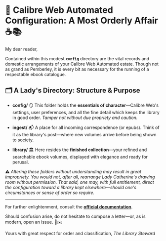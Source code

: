 # 📖 Calibre Web Automated Configuration: A Most Orderly Affair ☕📚

My dear reader,

Contained within this modest **`config`** directory are the vital records and domestic arrangements of your Calibre Web Automated estate. Though not as grand as Pemberley, it is every bit as necessary for the running of a respectable ebook catalogue.

## 🗂️ A Lady's Directory: Structure & Purpose

- **config/** 🪞
  This folder holds the **essentials of character**—Calibre Web's settings, user preferences, and all the fine detail which keeps the library in good order.
  _Tamper not without due propriety and caution._

- **ingest/** 📬
  A place for all incoming correspondence (or epubs). Think of it as the library's post—where new volumes arrive before being shown to society.

- **library/** 🏛️
  Here resides the **finished collection**—your refined and searchable ebook volumes, displayed with elegance and ready for perusal.

⚠️ _Altering these folders without understanding may result in great impropriety. You would not, after all, rearrange Lady Catherine's drawing room without permission. That said, one may, with full entitlement, direct the configuration toward a library kept elsewhere—should one's circumstances or sense of order so require._

---

For further enlightenment, consult the [**official documentation**](https://github.com/crocodilestick/calibre-web-automated).

Should confusion arise, do not hesitate to compose a letter—or, as is modern, open an issue. 📜✉️

Yours with great respect for order and classification,
_The Library Steward_
